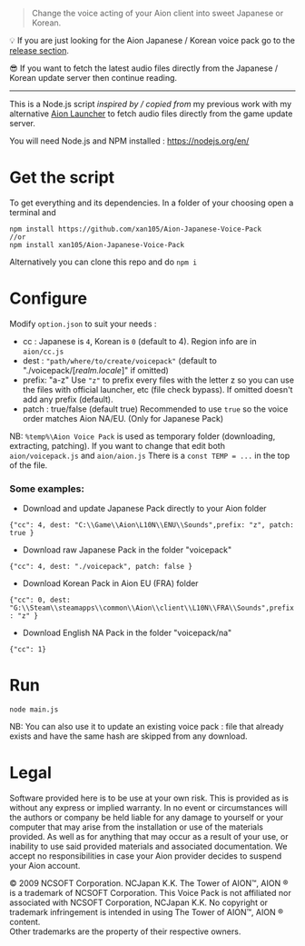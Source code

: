 > Change the voice acting of your Aion client into sweet Japanese or Korean.

💡 If you are just looking for the Aion Japanese / Korean voice pack go to the [release section](https://github.com/xan105/Aion-Japanese-Voice-Pack/releases).

😎 If you want to fetch the latest audio files directly from the Japanese / Korean update server then continue reading.

<hr> 

This is a Node.js script _inspired by / copied from_ my previous work with my alternative [Aion Launcher](https://github.com/xan105/Aion-Launcher) to fetch audio files directly from the game update server.

You will need Node.js and NPM installed : https://nodejs.org/en/

Get the script
==============

To get everything and its dependencies. In a folder of your choosing open a terminal and 

```
npm install https://github.com/xan105/Aion-Japanese-Voice-Pack
//or
npm install xan105/Aion-Japanese-Voice-Pack
```

Alternatively you can clone this repo and do `npm i`

Configure
=========

Modify `option.json` to suit your needs :

- cc : Japanese is `4`, Korean is `0` (default to 4). Region info are in `aion/cc.js`
- dest : `"path/where/to/create/voicepack"` (default to "./voicepack/[_realm.locale_]" if omitted)
- prefix: "a-z" Use `"z"` to prefix every files with the letter z so you can use the files with official launcher, etc (file check bypass). If omitted doesn't add any prefix (default).
- patch : true/false (default true) Recommended to use `true` so the voice order matches Aion NA/EU. (Only for Japanese Pack)

NB: `%temp%\Aion Voice Pack` is used as temporary folder (downloading, extracting, patching). 
If you want to change that edit both `aion/voicepack.js` and `aion/aion.js`
There is a `const TEMP = ...` in the top of the file.

### Some examples:

- Download and update Japanese Pack directly to your Aion folder

`{"cc": 4, dest: "C:\\Game\\Aion\L10N\\ENU\\Sounds",prefix: "z", patch: true }`

- Download raw Japanese Pack in the folder "voicepack"

`{"cc": 4, dest: "./voicepack", patch: false }`

- Download Korean Pack in Aion EU (FRA) folder

`{"cc": 0, dest: "G:\\Steam\\steamapps\\common\\Aion\\client\\L10N\\FRA\\Sounds",prefix: "z" }`

- Download English NA Pack in the folder "voicepack/na"

`{"cc": 1}`

Run
===

`node main.js`

NB: You can also use it to update an existing voice pack : file that already exists and have the same hash are skipped from any download.

Legal
=====

Software provided here is to be use at your own risk. This is provided as is without any express or implied warranty. In no event or circumstances will the authors or company 
be held liable for any damage to yourself or your computer that may arise from the installation or use of the materials provided.
As well as for anything that may occur as a result of your use, or inability to use said provided materials and associated documentation.
We accept no responsibilities in case your Aion provider decides to suspend your Aion account.

© 2009 NCSOFT Corporation. NCJapan K.K. The Tower of AION™, AION ® is a trademark of NCSOFT Corporation. 
This Voice Pack is not affiliated nor associated with NCSOFT Corporation, NCJapan K.K. 
No copyright or trademark infringement is intended in using The Tower of AION™, AION ® content.    
Other trademarks are the property of their respective owners.
